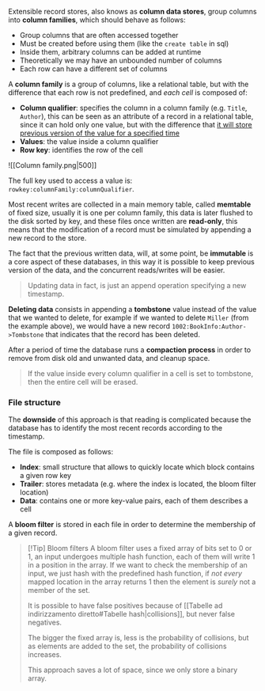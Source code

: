 Extensible record stores, also knows as **column data stores**, group columns into **column families**, which should behave as follows:
- Group columns that are often accessed together
- Must be created before using them (like the `create table` in sql)
- Inside them, arbitrary columns can be added at runtime
- Theoretically we may have an unbounded number of columns
- Each row can have a different set of columns

A **column family** is a group of columns, like a relational table, but with the difference that each row is not predefined, and _each cell_ is composed of:
- **Column qualifier**: specifies the column in a column family (e.g. `Title`, `Author`), this can be seen as an attribute of a record in a relational table, since it can hold only one value, but with the difference that <u>it will store previous version of the value for a specified time</u>
- **Values**: the value inside a column qualifier
- **Row key**: identifies the row of the cell

![[Column family.png|500]]

The full key used to access a value is: `rowkey:columnFamily:columnQualifier`.

Most recent writes are collected in a main memory table, called **memtable** of fixed size, usually it is one per column family, this data is later flushed to the disk sorted by key, and these files once written are **read-only**, this means that the modification of a record must be simulated by appending a new record to the store.

The fact that the previous written data, will, at some point, be **immutable** is a core aspect of these databases, in this way it is possible to keep previous version of the data, and the concurrent reads/writes will be easier.
>Updating data in fact, is just an append operation specifying a new timestamp.

**Deleting data** consists in appending a **tombstone** value instead of the value that we wanted to delete, for example if we wanted to delete `Miller` (from the example above), we would have a new record `1002:BookInfo:Author->Tombstone` that indicates that the record has been deleted.

After a period of time the database runs a **compaction process** in order to remove from disk old and unwanted data, and cleanup space.
>If the value inside every column qualifier in a cell is set to tombstone, then the entire cell will be erased.

### File structure
The **downside** of this approach is that reading is complicated because the database has to identify the most recent records according to the timestamp.

The file is composed as follows:
- **Index**: small structure that allows to quickly locate which block contains a given row key
- **Trailer**: stores metadata (e.g. where the index is located, the bloom filter location)
- **Data**: contains one or more key-value pairs, each of them describes a cell

A **bloom filter** is stored in each file in order to determine the membership of a given record.

>[!Tip] Bloom filters
>A bloom filter uses a fixed array of bits set to $0$ or $1$, an input undergoes multiple hash function, each of them will write $1$ in a position in the array.
If we want to check the membership of an input, we just hash with the predefined hash function, if _not every_ mapped location in the array returns $1$ then the element is _surely_ not a member of the set.
>
>It is possible to have false positives because of [[Tabelle ad indirizzamento diretto#Tabelle hash|collisions]], but never false negatives.
>
>The bigger the fixed array is, less is the probability of collisions, but as elements are added to the set, the probability of collisions increases.
>
>This approach saves a lot of space, since we only store a binary array.


